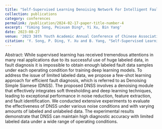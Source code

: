 ```yaml
---
title: "Self-Supervised Learning Denoising Network For Intelligent Fault Diagnosis With Limited Labeled Data"
collection: publications
category: conferences
permalink: /publication/2024-02-17-paper-title-number-4
excerpt: 'Yiming Song, Peixuan Ding*, Yi Xu, Bin Yang'
date: 2023-08-27
venue: '2023 38th Youth Academic Annual Conference of Chinese Association of Automation (YAC)'
citation: 'Y. Song, P. Ding, Y. Xu and B. Yang, "Self-Supervised Learning Denoising Network For Intelligent Fault Diagnosis With Limited Labeled Data," 2023 38th Youth Academic Annual Conference of Chinese Association of Automation (YAC), Hefei, China, 2023, pp. 87-92, doi: 10.1109/YAC59482.2023.10401424.'
---
```


Abstract:
While supervised learning has received tremendous attentions in many real applications due to its successful use of huge labeled data, in fault diagnosis it is impossible to obtain enough labeled fault data samples under each operating condition for training deep learning models. To address the issue of limited labeled data, we propose a few-shot learning approach for efficient fault diagnosis, which is referred to as Denoising Simple Siamese (DNSS). The proposed DNSS involves a denoising module that effectively integrates soft thresholding and deep learning techniques, leading to exceptional performance in noise reduction, feature extraction, and fault identification. We conducted extensive experiments to evaluate the effectiveness of DNSS under various noise conditions and with varying amounts of labeled and unlabeled data. The experimental results demonstrate that DNSS can maintain high diagnostic accuracy with limited labeled data under a wide range of operating conditions.
